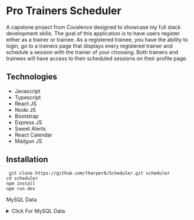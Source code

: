 # Pro Trainers Scheduler
A capstone project from Covalence designed to showcase my full stack development skills. The goal of this application is to have users register either as a trainer or trainee. As a registered trainee, you have the ability to login, go to a trainers page that displays every registered trainer and schedule a session with the trainer of your choosing. Both trainers and trainees will have access to their scheduled sessions on their profile page.
## Technologies

 - Javascript
 - Typescript
 - React JS
 - Node JS
 - Bootstrap
 - Express JS
 - Sweet Alerts
 - React Calendar
 - Mailgun JS
 
 ## Installation
`` git clone https://github.com/tharper6/Scheduler.git scheduler``  
  ``cd scheduler``  
  ``npm install``  
  ``npm run dev``  
 
MySQL Data
<details>
  <summary>Click For MySQL Data</summary>


```CREATE TABLE users (  
id INT AUTO_INCREMENT PRIMARY KEY,  
name VARCHAR (60) NOT NULL,  
email VARCHAR (60) NOT NULL,  
password VARCHAR (60) NOT NULL,  
sportid INT NULL,  
role VARCHAR (30) NULL DEFAULT 'admin',  
trainingrole VARCHAR (45) NOT NULL,  
avatar VARCHAR (80) NULL DEFAULT 'https://tinyurl.com/y4jh5uus',  
bio VARCHAR (1500) NULL,  
_created DATETIME DEFAULT CURRENT_TIMESTAMP  
);

create table sports (  
id INT AUTO_INCREMENT PRIMARY KEY,  
name VARCHAR (60) NOT NULL,  
_created DATETIME DEFAULT CURRENT_TIMESTAMP  
);  

create table sessions (  
id INT AUTO_INCREMENT PRIMARY KEY,  
name VARCHAR (60) NOT NULL,  
sportid INT NOT NULL,  
summary VARCHAR (2000) NULL,  
date DATETIME NOT NULL,  
trainerid INT NULL,  
traineeid INT NULL,  
time VARCHAR (60) NOT NULL,  
_created DATETIME DEFAULT CURRENT_TIMESTAMP  
);  

create table tokens (  
id INT AUTO_INCREMENT PRIMARY KEY,  
token TEXT NULL,  
userid int NOT NULL,  
_created DATETIME DEFAULT CURRENT_TIMESTAMP  
);  

ALTER TABLE users  
ADD CONSTRAINT fk_users_to_sports  
FOREIGN KEY (sportid)  
REFERENCES sports(id)  

ALTER TABLE tokens  
ADD CONSTRAINT fk_tokens_to_users  
FOREIGN KEY (userid)  
REFERENCES users(id)  

ALTER TABLE sessions  
ADD CONSTRAINT fk_sessions_to_sports  
FOREIGN KEY (sportid)  
REFERENCES sports(id)```  
</details>

## Things I learned

My 12-week course at Covalence was comprised of many lectures and labs which always had very detailed instructions on how to complete. This capstone project was my first true test of creating an application from a blank canvas. Below is a list of new things I learned in the project.

### Dependencies

 - **React-Calendar**
 Using this calendar I learned that not all dependencies come ready to go after installation. One problem I ran into with React Calendar was a typescript error. I assumed that I was causing the error due to not correctly using the calendar but after a 
 - **React-Icons/ Sweet-Alert**
 While using react-icons and sweet alert, I learned that I could really bring my pages to life by just adding a couple icons and alerts as the user interacts with my webpage. 

### Organization

 - I found out the hard way that taking small simple steps throughout my project was much more efficent than trying to create a big idea all at once. I learned that even though I am typing code all day, I need to take a step back and hand-write step by step what my plan is and execute each step before I start the next one. I learned breaking down each objective into as many small steps as possible, for me, is the best and most effecient way to tackle any sized application. 